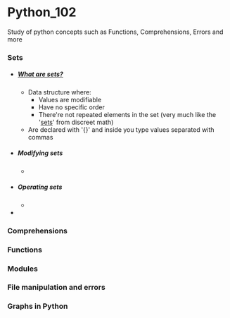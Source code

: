 # Python_102
Study of python concepts such as Functions, Comprehensions, Errors and more


### Sets
- ##### [What are sets?](sets/01_sets.py)
	- Data structure where:
		- Values are modifiable 
		- Have no specific order
		- There're not repeated elements in the set (very much like the '[sets](https://en.wikipedia.org/wiki/Set_(mathematics))' from discreet math)
	- Are declared with '{}' and inside you type values separated with commas
- ##### Modifying sets
	- 
- ##### Operating sets
	- 
- 



### Comprehensions

### Functions

### Modules

### File manipulation and errors

### Graphs in Python